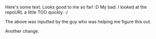 Here's some text.
Looks good to me so far!  :D
My bad.  I looked at the repoURL a little TOO quickly.  :/

The above was inputted by the guy who was helping me figure this out.

Another change.
